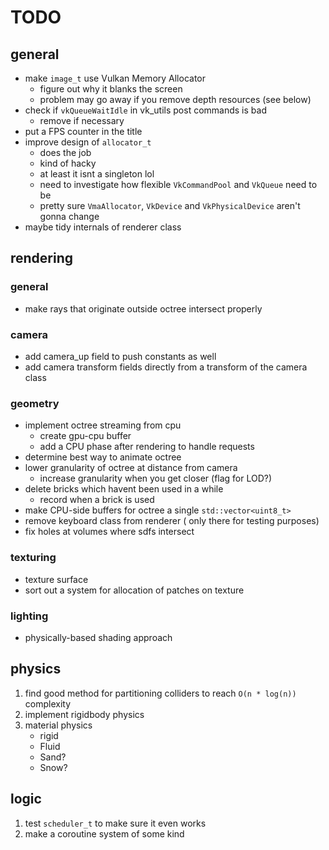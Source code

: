 # TODO

## general

* make `image_t` use Vulkan Memory Allocator 
    * figure out why it blanks the screen
    * problem may go away if you remove depth resources (see below)
* check if `vkQueueWaitIdle` in vk_utils post commands is bad
    * remove if necessary
* put a FPS counter in the title
* improve design of `allocator_t` 
    * does the job
    * kind of hacky
    * at least it isnt a singleton lol
    * need to investigate how flexible `VkCommandPool` and `VkQueue` need to be
    * pretty sure `VmaAllocator`, `VkDevice` and `VkPhysicalDevice` aren't gonna change
* maybe tidy internals of renderer class

## rendering

### general
* make rays that originate outside octree intersect properly

### camera
* add camera_up field to push constants as well
* add camera transform fields directly from a transform of the camera class

### geometry
* implement octree streaming from cpu
    * create gpu-cpu buffer
    * add a CPU phase after rendering to handle requests
* determine best way to animate octree
* lower granularity of octree at distance from camera
    * increase granularity when you get closer (flag for LOD?)
* delete bricks which havent been used in a while
    * record when a brick is used
* make CPU-side buffers for octree a single `std::vector<uint8_t>`
* remove keyboard class from renderer ( only there for testing purposes)
* fix holes at volumes where sdfs intersect

### texturing
* texture surface
* sort out a system for allocation of patches on texture

### lighting
* physically-based shading approach

## physics
1. find good method for partitioning colliders to reach `O(n * log(n))` complexity
2. implement rigidbody physics
3. material physics
    * rigid
    * Fluid
    * Sand?
    * Snow?

## logic
1. test `scheduler_t` to make sure it even works
2. make a coroutine system of some kind
